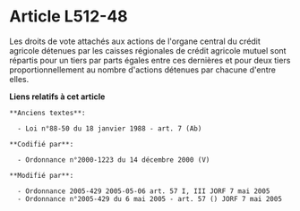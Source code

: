 # Article L512-48

Les droits de vote attachés aux actions de l'organe central du crédit agricole détenues par les caisses régionales de crédit
agricole mutuel sont répartis pour un tiers par parts égales entre ces dernières et pour deux tiers proportionnellement au
nombre d'actions détenues par chacune d'entre elles.

**Liens relatifs à cet article**

	**Anciens textes**:

	  - Loi n°88-50 du 18 janvier 1988 - art. 7 (Ab)

	**Codifié par**:

	  - Ordonnance n°2000-1223 du 14 décembre 2000 (V)

	**Modifié par**:

	  - Ordonnance 2005-429 2005-05-06 art. 57 I, III JORF 7 mai 2005
	  - Ordonnance n°2005-429 du 6 mai 2005 - art. 57 () JORF 7 mai 2005
